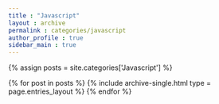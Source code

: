 ```yaml
---
title : "Javascript"
layout : archive
permalink : categories/javascript
author_profile : true
sidebar_main : true
---
```


{% assign posts = site.categories['Javascript'] %}

{% for post in posts %}
    {% include archive-single.html type = page.entries_layout %}
{% endfor %}
